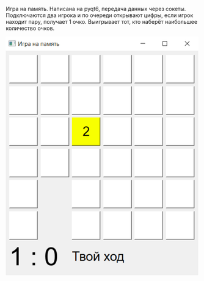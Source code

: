 Игра на память.
Написана на pyqt6, передача данных через сокеты.
Подключаются два игрока и по очереди открывают цифры, если 
игрок находит пару, получает 1 очко. Выигрывает тот, 
кто наберёт наибольшее количество очков.

![Скриншот](https://github.com/KIvanX/Memory_game_PVP/raw/master/screenshot.png)

